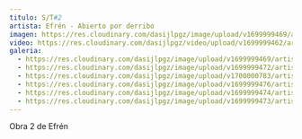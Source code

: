 ```yaml
---
titulo: S/T#2
artista: Efrén - Abierto por derribo
imagen: https://res.cloudinary.com/dasijlpgz/image/upload/v1699999469/artistas/Efr%C3%A9n/Obra2-Efr%C3%A9n/P1070851.jpg
video: https://res.cloudinary.com/dasijlpgz/video/upload/v1699999462/artistas/Efr%C3%A9n/Obra2-Efr%C3%A9n/Sin_t%C3%ADtulo_1.mp4
galeria:
  - https://res.cloudinary.com/dasijlpgz/image/upload/v1699999469/artistas/Efr%C3%A9n/Obra2-Efr%C3%A9n/P1070851.jpg
  - https://res.cloudinary.com/dasijlpgz/image/upload/v1699999472/artistas/Efr%C3%A9n/Obra2-Efr%C3%A9n/P1070858.jpg
  - https://res.cloudinary.com/dasijlpgz/image/upload/v1700000783/artistas/Efr%C3%A9n/Obra2-Efr%C3%A9n/P1070852.jpg
  - https://res.cloudinary.com/dasijlpgz/image/upload/v1699999476/artistas/Efr%C3%A9n/Obra2-Efr%C3%A9n/P1070863.jpg
  - https://res.cloudinary.com/dasijlpgz/image/upload/v1699999474/artistas/Efr%C3%A9n/Obra2-Efr%C3%A9n/P1070861.jpg
  - https://res.cloudinary.com/dasijlpgz/image/upload/v1699999473/artistas/Efr%C3%A9n/Obra2-Efr%C3%A9n/P1070859.jpg
---
```

O﻿bra 2 de Efrén